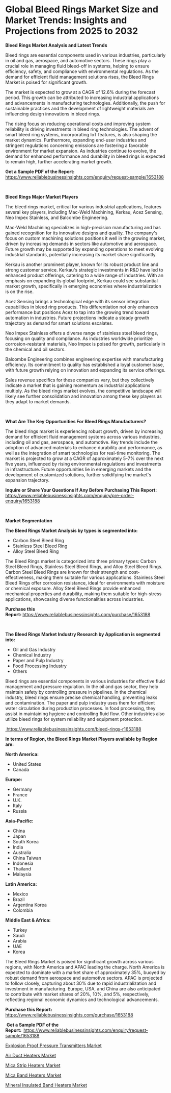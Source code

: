 <p><h1>Global Bleed Rings Market Size and Market Trends: Insights and Projections from 2025 to 2032</h1></p><p><strong>Bleed Rings Market Analysis and Latest Trends</strong></p>
<p><p>Bleed rings are essential components used in various industries, particularly in oil and gas, aerospace, and automotive sectors. These rings play a crucial role in managing fluid bleed-off in systems, helping to ensure efficiency, safety, and compliance with environmental regulations. As the demand for efficient fluid management solutions rises, the Bleed Rings Market is poised for significant growth.</p><p>The market is expected to grow at a CAGR of 12.6% during the forecast period. This growth can be attributed to increasing industrial applications and advancements in manufacturing technologies. Additionally, the push for sustainable practices and the development of lightweight materials are influencing design innovations in bleed rings. </p><p>The rising focus on reducing operational costs and improving system reliability is driving investments in bleed ring technologies. The advent of smart bleed ring systems, incorporating IoT features, is also shaping the market dynamics. Furthermore, expanding end-user industries and stringent regulations concerning emissions are fostering a favorable environment for market expansion. As industries continue to evolve, the demand for enhanced performance and durability in bleed rings is expected to remain high, further accelerating market growth.</p></p>
<p><strong>Get a Sample PDF of the Report:&nbsp;</strong> <a href="https://www.reliablebusinessinsights.com/enquiry/request-sample/1653188?utm_campaign=84&utm_medium=2&utm_source=Github&utm_content=ia&utm_term=05032025&utm_id=bleed-rings">https://www.reliablebusinessinsights.com/enquiry/request-sample/1653188</a></p>
<p>&nbsp;</p>
<p><strong>Bleed Rings Major Market Players</strong></p>
<p><p>The bleed rings market, critical for various industrial applications, features several key players, including Mac-Weld Machining, Kerkau, Acez Sensing, Neo Impex Stainless, and Balcombe Engineering. </p><p>Mac-Weld Machining specializes in high-precision manufacturing and has gained recognition for its innovative designs and quality. The company's focus on custom machining solutions positions it well in the growing market, driven by increasing demands in sectors like automotive and aerospace. Future growth may be supported by expanding operations to meet evolving industrial standards, potentially increasing its market share significantly.</p><p>Kerkau is another prominent player, known for its robust product line and strong customer service. Kerkau's strategic investments in R&D have led to enhanced product offerings, catering to a wide range of industries. With an emphasis on expanding its global footprint, Kerkau could see substantial market growth, specifically in emerging economies where industrialization is on the rise.</p><p>Acez Sensing brings a technological edge with its sensor integration capabilities in bleed ring products. This differentiation not only enhances performance but positions Acez to tap into the growing trend toward automation in industries. Future projections indicate a steady growth trajectory as demand for smart solutions escalates.</p><p>Neo Impex Stainless offers a diverse range of stainless steel bleed rings, focusing on quality and compliance. As industries worldwide prioritize corrosion-resistant materials, Neo Impex is poised for growth, particularly in the chemical and oil sectors.</p><p>Balcombe Engineering combines engineering expertise with manufacturing efficiency. Its commitment to quality has established a loyal customer base, with future growth relying on innovation and expanding its service offerings.</p><p>Sales revenue specifics for these companies vary, but they collectively indicate a market that is gaining momentum as industrial applications multiply. As the bleed rings market evolves, the competitive landscape will likely see further consolidation and innovation among these key players as they adapt to market demands.</p></p>
<p>&nbsp;</p>
<p><strong>What Are The Key Opportunities For Bleed Rings Manufacturers?</strong></p>
<p><p>The bleed rings market is experiencing robust growth, driven by increasing demand for efficient fluid management systems across various industries, including oil and gas, aerospace, and automotive. Key trends include the adoption of advanced materials to enhance durability and performance, as well as the integration of smart technologies for real-time monitoring. The market is projected to grow at a CAGR of approximately 5-7% over the next five years, influenced by rising environmental regulations and investments in infrastructure. Future opportunities lie in emerging markets and the development of customized solutions, further solidifying the market's expansion trajectory.</p></p>
<p><strong>Inquire or Share Your Questions If Any Before Purchasing This Report:</strong> <a href="https://www.reliablebusinessinsights.com/enquiry/pre-order-enquiry/1653188?utm_campaign=84&utm_medium=2&utm_source=Github&utm_content=ia&utm_term=05032025&utm_id=bleed-rings">https://www.reliablebusinessinsights.com/enquiry/pre-order-enquiry/1653188</a></p>
<p>&nbsp;</p>
<p><strong>Market Segmentation</strong></p>
<p><strong>The Bleed Rings Market Analysis by types is segmented into:</strong></p>
<p><ul><li>Carbon Steel Bleed Ring</li><li>Stainless Steel Bleed Ring</li><li>Alloy Steel Bleed Ring</li></ul></p>
<p><p>The Bleed Rings market is categorized into three primary types: Carbon Steel Bleed Rings, Stainless Steel Bleed Rings, and Alloy Steel Bleed Rings. Carbon Steel Bleed Rings are known for their strength and cost-effectiveness, making them suitable for various applications. Stainless Steel Bleed Rings offer corrosion resistance, ideal for environments with moisture or chemical exposure. Alloy Steel Bleed Rings provide enhanced mechanical properties and durability, making them suitable for high-stress applications, showcasing diverse functionalities across industries.</p></p>
<p><strong>Purchase this Report:&nbsp;</strong><a href="https://www.reliablebusinessinsights.com/purchase/1653188?utm_campaign=84&utm_medium=2&utm_source=Github&utm_content=ia&utm_term=05032025&utm_id=bleed-rings">https://www.reliablebusinessinsights.com/purchase/1653188</a></p>
<p>&nbsp;</p>
<p><strong>The Bleed Rings Market Industry Research by Application is segmented into:</strong></p>
<p><ul><li>Oil and Gas Industry</li><li>Chemical Industry</li><li>Paper and Pulp Industry</li><li>Food Processing Industry</li><li>Others</li></ul></p>
<p><p>Bleed rings are essential components in various industries for effective fluid management and pressure regulation. In the oil and gas sector, they help maintain safety by controlling pressure in pipelines. In the chemical industry, bleed rings ensure precise chemical handling, preventing leaks and contamination. The paper and pulp industry uses them for efficient water circulation during production processes. In food processing, they assist in maintaining hygiene and controlling fluid flow. Other industries also utilize bleed rings for system reliability and equipment protection.</p></p>
<p><a href="https://www.reliablebusinessinsights.com/bleed-rings-r1653188?utm_campaign=84&utm_medium=2&utm_source=Github&utm_content=ia&utm_term=05032025&utm_id=bleed-rings">&nbsp;https://www.reliablebusinessinsights.com/bleed-rings-r1653188</a></p>
<p><strong>In terms of Region, the Bleed Rings Market Players available by Region are:</strong></p>
<p>
    <p> <strong> North America: </strong>
        <ul>
            <li>United States</li>
            <li>Canada</li>
        </ul>
        </p> 
    <p> <strong> Europe: </strong>
        <ul>
            <li>Germany</li>
            <li>France</li>
            <li>U.K.</li>
            <li>Italy</li>
            <li>Russia</li>
        </ul>
        </p> 
    <p> <strong> Asia-Pacific: </strong>
        <ul>
            <li>China</li>
            <li>Japan</li>
            <li>South Korea</li>
            <li>India</li>
            <li>Australia</li>
            <li>China Taiwan</li>
            <li>Indonesia</li>
            <li>Thailand</li>
            <li>Malaysia</li>
        </ul>
        </p> 
    <p> <strong> Latin America: </strong>
        <ul>
            <li>Mexico</li>
            <li>Brazil</li>
            <li>Argentina Korea</li>
            <li>Colombia</li>
        </ul>
        </p> 
    <p> <strong> Middle East & Africa: </strong>
        <ul>
            <li>Turkey</li>
            <li>Saudi</li>
            <li>Arabia</li>
            <li>UAE</li>
            <li>Korea</li>
        </ul>
    </p>
    </p>
<p><p>The Bleed Rings Market is poised for significant growth across various regions, with North America and APAC leading the charge. North America is expected to dominate with a market share of approximately 35%, buoyed by robust demand from aerospace and automotive sectors. APAC is projected to follow closely, capturing about 30% due to rapid industrialization and investment in manufacturing. Europe, USA, and China are also anticipated to contribute with market shares of 20%, 10%, and 5%, respectively, reflecting regional economic dynamics and technological advancements.</p></p>
<p><strong>Purchase this Report: </strong><a href="https://www.reliablebusinessinsights.com/purchase/1653188?utm_campaign=84&utm_medium=2&utm_source=Github&utm_content=ia&utm_term=05032025&utm_id=bleed-rings">https://www.reliablebusinessinsights.com/purchase/1653188</a></p>
<p>&nbsp;<strong>Get a Sample PDF of the Report:&nbsp;&nbsp;</strong><a href="https://www.reliablebusinessinsights.com/enquiry/request-sample/1653188?utm_campaign=84&utm_medium=2&utm_source=Github&utm_content=ia&utm_term=05032025&utm_id=bleed-rings">https://www.reliablebusinessinsights.com/enquiry/request-sample/1653188</a></p>
<p><strong></strong></p>
<p><p><a href="https://github.com/kecixayaab/Market-Research-Report-List-1/blob/main/explosion-proof-pressure-transmitters-market.md?utm_campaign=84&utm_medium=2&utm_source=Github&utm_content=ia&utm_term=05032025&utm_id=bleed-rings">Explosion Proof Pressure Transmitters Market</a></p><p><a href="https://github.com/gilerzelko7a/Market-Research-Report-List-1/blob/main/air-duct-heaters-market.md?utm_campaign=84&utm_medium=2&utm_source=Github&utm_content=ia&utm_term=05032025&utm_id=bleed-rings">Air Duct Heaters Market</a></p><p><a href="https://github.com/ummulmzu/Market-Research-Report-List-1/blob/main/mica-strip-heaters-market.md?utm_campaign=84&utm_medium=2&utm_source=Github&utm_content=ia&utm_term=05032025&utm_id=bleed-rings">Mica Strip Heaters Market</a></p><p><a href="https://github.com/aiamekar/Market-Research-Report-List-1/blob/main/mica-band-heaters-market.md?utm_campaign=84&utm_medium=2&utm_source=Github&utm_content=ia&utm_term=05032025&utm_id=bleed-rings">Mica Band Heaters Market</a></p><p><a href="https://github.com/nwokechock6s/Market-Research-Report-List-1/blob/main/mineral-insulated-band-heaters-market.md?utm_campaign=84&utm_medium=2&utm_source=Github&utm_content=ia&utm_term=05032025&utm_id=bleed-rings">Mineral Insulated Band Heaters Market</a></p></p>